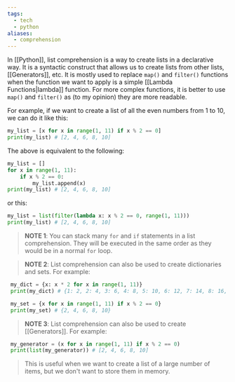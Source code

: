 ```yaml
---
tags:
  - tech
  - python
aliases:
  - comprehension
---
```

In [[Python]], list comprehension is a way to create lists in a declarative way.
It is a syntactic construct that allows us to create lists from other lists, [[Generators]], etc.
It is mostly used to replace `map()` and `filter()` functions when the function we want to apply is a simple [[Lambda Functions|lambda]] function.
For more complex functions, it is better to use `map()` and `filter()` as (to my opinion) they are more readable.

For example, if we want to create a list of all the even numbers from 1 to 10, we can do it like this:
```python
my_list = [x for x in range(1, 11) if x % 2 == 0]
print(my_list) # [2, 4, 6, 8, 10]
```

The above is equivalent to the following:
```python
my_list = []
for x in range(1, 11):
    if x % 2 == 0:
        my_list.append(x)
print(my_list) # [2, 4, 6, 8, 10]
```

or this:
```python
my_list = list(filter(lambda x: x % 2 == 0, range(1, 11)))
print(my_list) # [2, 4, 6, 8, 10]
```

> **NOTE 1**: You can stack many `for` and `if` statements in a list comprehension. They will be executed in the same order as they would be in a normal `for` loop.

> **NOTE 2**: List comprehension can also be used to create dictionaries and sets. 
> For example:
```python
 my_dict = {x: x * 2 for x in range(1, 11)}
 print(my_dict) # {1: 2, 2: 4, 3: 6, 4: 8, 5: 10, 6: 12, 7: 14, 8: 16, 9: 18, 10: 20}

 my_set = {x for x in range(1, 11) if x % 2 == 0}
 print(my_set) # {2, 4, 6, 8, 10}
 ```

> **NOTE 3**: List comprehension can also be used to create [[Generators]]. 
> For example:
```python
 my_generator = (x for x in range(1, 11) if x % 2 == 0)
 print(list(my_generator)) # [2, 4, 6, 8, 10]
 ```
> This is useful when we want to create a list of a large number of items, but we don't want to store them in memory.

